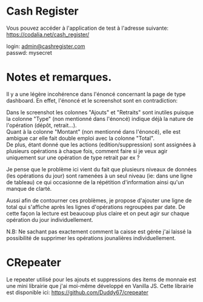 # Cash Register

Vous pouvez accéder à l'application de test à l'adresse suivante:
https://codalia.net/cash_register/

login: admin@cashregister.com  
passwd: mysecret

# Notes et remarques.

Il y a une légère incohérence dans l'énoncé concernant la page de type dashboard.
En effet, l'énoncé et le screenshot sont en contradiction:

Dans le screenshot les colonnes "Ajouts" et "Retraits" sont inutiles puisque la colonne "Type" (non mentionné dans l'énoncé) indique déjà la nature de l'opération (dépôt, retrait...).  
Quant à la colonne "Montant" (non mentionné dans l'énoncé), elle est ambigue car elle fait double emploi avec la colonne "Total".  
De plus, étant donné que les actions (edition/suppression) sont assignées à plusieurs opérations à chaque fois, comment faire si je veux agir uniquement sur une opération de type retrait par ex ?

Je pense que le problème ici vient du fait que plusieurs niveaux de données (les opérations du jour) sont ramenées à un seul niveau (ie: dans une ligne de tableau) ce qui occasionne de la répétition d'information ainsi qu'un manque de clarté.
 
Aussi afin de contourner ces problèmes, je propose d'ajouter une ligne de total qui s'affiche après les lignes d'opérations regroupées par date. 
De cette façon la lecture est beaucoup plus claire et on peut agir sur chaque opération du jour individuellement.


N.B: Ne sachant pas exactement comment la caisse est gérée j'ai laissé la possibilité de supprimer les opérations jounalières individuellement.


# CRepeater   
Le repeater utilisé pour les ajouts et suppressions des items de monnaie est une mini librairie que j'ai moi-même développé en Vanilla JS. 
Cette librairie est disponible ici: https://github.com/Duddy67/crepeater

